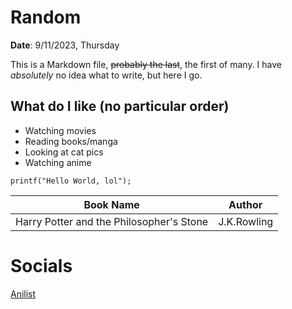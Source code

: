 # Random
**Date**: 9/11/2023, Thursday

This is a Markdown file, ~~probably the last~~, the first of many. 
I have *absolutely* no idea what to write, but here I go.

## What do I like (no particular order)
* Watching movies
* Reading books/manga
* Looking at cat pics
* Watching anime

`printf("Hello World, lol");`

Book Name | Author
-----|----- 
Harry Potter and the Philosopher's Stone|J.K.Rowling

# Socials
[Anilist](https://anilist.co/user/Christina02/)
